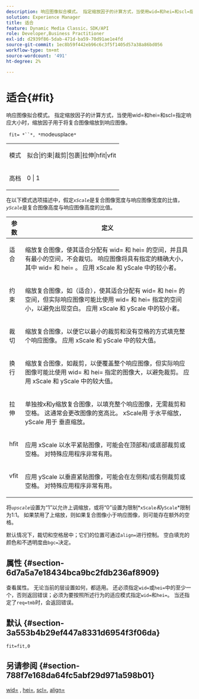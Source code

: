 ```yaml
---
description: 响应图像拟合模式。 指定缩放因子的计算方式，当使用wid=和hei=和scl=指定响应大小时，缩放因子用于将复合图像缩放到响应图像。
solution: Experience Manager
title: 适合
feature: Dynamic Media Classic，SDK/API
role: Developer,Business Practitioner
exl-id: d2939f86-5dab-471d-ba59-70d91ae1e4fd
source-git-commit: 1ec8b59f442eb96c6c3f5f1405d57a38a86bd056
workflow-type: tm+mt
source-wordcount: '491'
ht-degree: 2%

---
```


# 适合{#fit}

响应图像拟合模式。 指定缩放因子的计算方式，当使用wid=和hei=和scl=指定响应大小时，缩放因子用于将复合图像缩放到响应图像。

` fit= *``*, *`modeusplace`*`

<table id="simpletable_50FBDC6B7CB2448891DD0F491DEB5ACF"> 
 <tr class="strow"> 
  <td class="stentry"> <p> <span class="codeph"> <span class="varname"> 模式  </span> </span> </p> </td> 
  <td class="stentry"> <p> <span class="codeph"> 拟合|约束|裁剪|包裹|拉伸|hfit|vfit  </span> </p> </td> 
 </tr> 
 <tr class="strow"> 
  <td class="stentry"> <p> <span class="codeph"> <span class="varname"> 高档  </span> </span> </p> </td> 
  <td class="stentry"> <p> <span class="codeph"> 0 | 1 </span> </p> </td> 
 </tr> 
</table>

在以下模式选项描述中，假定&#x200B;*`xScale`*&#x200B;是复合图像宽度与响应图像宽度的比值，*`yScale`*&#x200B;是复合图像高度与响应图像高度的比值。

<table id="table_33408ECA9D164AFAA249F8589060545E"> 
 <thead> 
  <tr> 
   <th colname="col1" class="entry"> 参数 </th> 
   <th colname="col2" class="entry"> 定义 </th> 
  </tr> 
 </thead>
 <tbody> 
  <tr valign="top"> 
   <td colname="col1"> <p> <span class="codeph"> 适合 </span> </p> </td> 
   <td colname="col2"> <p>缩放复合图像，使其适合分配有<span class="codeph"> wid= </span>和<span class="codeph"> hei= </span>的空间，并且具有最小的空间，不会裁切。 响应图像将具有指定的精确大小，其中<span class="codeph"> wid= </span>和<span class="codeph"> hei= </span>。 应用<span class="varname"> xScale </span>和<span class="varname"> yScale </span>中的较小者。 </p> </td> 
  </tr> 
  <tr valign="top"> 
   <td colname="col1"> <p> <span class="codeph"> 约束  </span> </p> </td> 
   <td colname="col2"> <p>缩放复合图像，如<span class="codeph">（适合</span>），使其适合分配有<span class="codeph"> wid= </span>和<span class="codeph"> hei= </span>的空间，但实际响应图像可能比使用<span class="codeph"> wid= </span>和<span class="codeph"> hei= </span>指定的空间小，以避免出现空白。 应用<span class="varname"> xScale </span>和<span class="varname"> yScale </span>中的较小者。 </p> </td> 
  </tr> 
  <tr valign="top"> 
   <td colname="col1"> <p> <span class="codeph"> 裁切 </span> </p> </td> 
   <td colname="col2"> <p>缩放复合图像，以便它以最小的裁剪和没有空格的方式填充整个响应图像。 应用<span class="varname"> xScale </span>和<span class="varname"> yScale </span>中的较大值。 </p> </td> 
  </tr> 
  <tr valign="top"> 
   <td colname="col1"> <p> <span class="codeph"> 换行 </span> </p> </td> 
   <td colname="col2"> <p>缩放复合图像，如<span class="codeph">裁剪</span>，以便覆盖整个响应图像，但实际响应图像可能比使用<span class="codeph"> wid= </span>和<span class="codeph"> hei= </span>指定的图像大，以避免裁剪。 应用<span class="varname"> xScale </span>和<span class="varname"> yScale </span>中的较大值。 </p> </td> 
  </tr> 
  <tr valign="top"> 
   <td colname="col1"> <p> <span class="codeph"> 拉伸  </span> </p> </td> 
   <td colname="col2"> <p>单独按x和y缩放复合图像，以填充整个响应图像，无需裁剪和空格。 这通常会更改图像的宽高比。 <span class="varname"> xScale用 </span> 于水平缩放， yScale <span class="varname"> 用于 </span> 垂直缩放。 </p> </td> 
  </tr> 
  <tr valign="top"> 
   <td colname="col1"> <p> <span class="codeph"> hfit  </span> </p> </td> 
   <td colname="col2"> <p>应用<span class="varname"> xScale </span>以水平紧贴图像，可能会在顶部和/或底部裁剪或空格。 对特殊应用程序非常有用。 </p> </td> 
  </tr> 
  <tr valign="top"> 
   <td colname="col1"> <p> <span class="codeph"> vfit  </span> </p> </td> 
   <td colname="col2"> <p>应用<span class="varname"> yScale </span>以垂直紧贴图像，可能会在左侧和/或右侧裁剪或空格。 对特殊应用程序非常有用。 </p> </td> 
  </tr> 
 </tbody> 
</table>

将&#x200B;*`upscale`*&#x200B;设置为“1”以允许上调缩放，或将“0”设置为限制*`xScale`*和&#x200B;*`yScale`*&#x200B;限制为1:1。 如果禁用了上缩放，则如果复合图像小于响应图像，则可能存在额外的空格。

默认情况下，裁切和空格居中；它们的位置可通过`align=`进行控制。 空白填充的颜色和不透明度由`bgc=`决定。

## 属性 {#section-6d7a5a7e18434bca9bc2fdb236af8909}

查看属性。 无论当前的层设置如何，都适用。 还必须指定`wid=`或`hei=`中的至少一个，否则返回错误；必须为要按照所述行为的适应模式指定`wid=`和`hei=`。 当还指定了`req=tmb`时，会返回错误。

## 默认 {#section-3a553b4b29ef447a8331d6954f3f06da}

`fit=fit,0`

## 另请参阅 {#section-788f7e168da64fc5abf29d971a598b01}

[wid=](../../../../../is-api/http-ref/image-serving-api-ref/c-http-protocol-reference/c-command-reference/r-is-http-wid.md#reference-bfeadcb67bf4485f851eb21345527e47) ,  [hei=](../../../../../is-api/http-ref/image-serving-api-ref/c-http-protocol-reference/c-command-reference/r-is-http-hei.md#reference-6d6f556ccc0e4b98a815e8a5c1944a96),  [scl=](../../../../../is-api/http-ref/image-serving-api-ref/c-http-protocol-reference/c-command-reference/r-scl.md#reference-b2a74e493d0d407e98fe350551ba3fcc),  [align=](../../../../../is-api/http-ref/image-serving-api-ref/c-http-protocol-reference/c-command-reference/r-align.md#reference-b7d6b87c75124d78884f916dd6544bc7)

